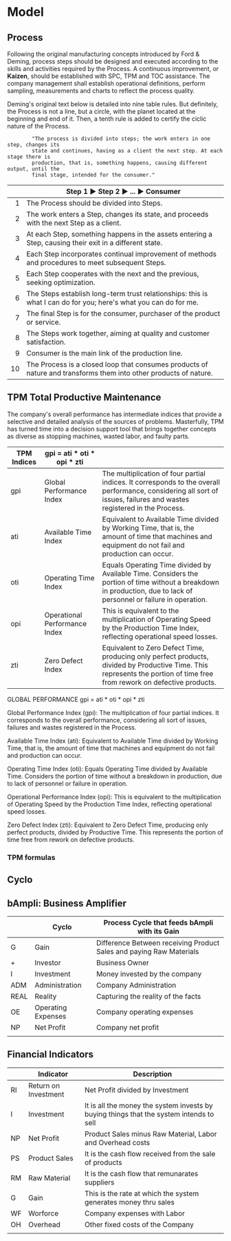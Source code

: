 # Model

## Process

Following the original manufacturing concepts introduced by Ford & Deming, process steps should be designed and executed according to the skills and activities required by the Process. A continuous improvement, or **Kaizen**, should be established with SPC, TPM and TOC assistance. The company management shall establish operational definitions, perform sampling, measurements and charts to reflect the process quality.

Deming's original text below is detailed into nine table rules. But definitely, the Process is not a line, but a circle, with the planet located at the beginning and end of it. Then, a tenth rule is added to certify the ciclic nature of the Process.

```
        "The process is divided into steps; the work enters in one step, changes its
        state and continues, having as a client the next step. At each stage there is
        production, that is, something happens, causing different output, until the
        final stage, intended for the consumer."
```

|    | Step 1 ► Step 2 ► ... ► Consumer |
|---:|-----------------------------------------------|
| 1  | The Process should be divided into Steps. |
| 2  | The work enters a Step, changes its state, and proceeds with the next Step as a client. |
| 3  | At each Step, something happens in the assets entering a Step, causing their exit in a different state. |
| 4  | Each Step incorporates continual improvement of methods and procedures to meet subsequent Steps. |
| 5  | Each Step cooperates with the next and the previous, seeking optimization.  |
| 6  | The Steps establish long-term trust relationships: this is what I can do for you; here's what you can do for me.  |
| 7  | The final Step is for the consumer, purchaser of the product or service.|
| 8  | The Steps work together, aiming at quality and customer satisfaction.|
| 9  | Consumer is the main link of the production line. |
| 10 | The Process is a closed loop that consumes products of nature and transforms them into other products of nature.|


## TPM Total Productive Maintenance

The company's overall performance has intermediate indices that provide a selective and detailed analysis of the sources of problems. Masterfully, TPM has turned time into a decision support tool that brings together concepts as diverse as stopping machines, wasted labor, and faulty parts.

|  TPM Indices   |    gpi = ati * oti * opi * zti         |                        |
|-----|-------------------------------|---------------------------------------------------|
| gpi | Global Performance Index      | The multiplication of four partial indices. It corresponds to the overall performance, considering all sort of issues, failures and wastes registered in the Process. |
| ati | Available Time Index          | Equivalent to Available Time divided by Working Time, that is, the amount of time that machines and equipment do not fail and production can occur. |
| oti | Operating Time Index          | Equals Operating Time divided by Available Time. Considers the portion of time without a breakdown in production, due to lack of personnel or failure in operation.  |
| opi | Operational Performance Index | This is equivalent to the multiplication of Operating Speed by the Production Time Index, reflecting operational speed losses.  |
| zti | Zero Defect Index             | Equivalent to Zero Defect Time, producing only perfect products, divided by Productive Time. This represents the portion of time free from rework on defective products.  |


GLOBAL PERFORMANCE
gpi = ati * oti * opi * zti

Global Performance Index (gpi): The multiplication of four partial indices. It corresponds to the overall performance, considering all sort of issues, failures and wastes registered in the Process.

Available Time Index (ati): Equivalent to Available Time divided by Working Time, that is, the amount of time that machines and equipment do not fail and production can occur.

Operating Time Index (oti): Equals Operating Time divided by Available Time. Considers the portion of time without a breakdown in production, due to lack of personnel or failure in operation.

Operational Performance Index (opi): This is equivalent to the multiplication of Operating Speed by the Production Time Index, reflecting operational speed losses.

Zero Defect Index (zti): Equivalent to Zero Defect Time, producing only perfect products, divided by Productive Time. This represents the portion of time free from rework on defective products.

### TPM formulas

## Cyclo



## bAmpli: Business Amplifier

|      | Cyclo              | Process Cycle that feeds bAmpli with its Gain                       |
|------|--------------------|---------------------------------------------------------------------|
| G    | Gain               | Difference Between receiving Product Sales and paying Raw Materials |
| +    | Investor           | Business Owner                                                      |
| I    | Investment         | Money invested by the company                                       |
| ADM  | Administration     | Company Administration                                              |
| REAL | Reality            | Capturing the reality of the facts                                  |
| OE   | Operating Expenses | Company operating expenses                                          |
| NP   | Net Profit         | Company net profit                                                  |
|      |                    |                                                                     |

## Financial Indicators

|    | Indicator            | Description                                                                             |
|----|----------------------|-----------------------------------------------------------------------------------------|
| RI | Return on Investment | Net Profit divided by Investment                                                        |
| I  | Investment           | It is all the money the system invests by buying things that the system intends to sell |
| NP | Net Profit           | Product Sales minus Raw Material, Labor and Overhead costs                              |
| PS | Product Sales        | It is the cash flow received from the sale of products                                  |
| RM | Raw Material         | It is the cash flow that remunarates suppliers                                          |
| G  | Gain                 | This is the rate at which the system generates money thru sales                         |
| WF | Worforce             | Company expenses with Labor                                                             |
| OH | Overhead             | Other fixed costs of the Company                                                        |
|    |                      |                                                                                         |

